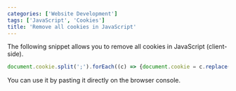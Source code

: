 ```yaml
---
categories: ['Website Development']
tags: ['JavaScript', 'Cookies']
title: 'Remove all cookies in JavaScript'
---
```

The following snippet allows you to remove all cookies in JavaScript (client-side).

```js
document.cookie.split(';').forEach((c) => {document.cookie = c.replace(/^ +/, '').replace(/=.*/, `=;expires=${(new Date()).toUTCString()};path=/`)});
```

You can use it by pasting it directly on the browser console.
